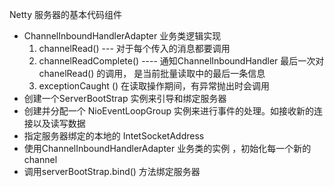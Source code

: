 Netty 服务器的基本代码组件

- ChannelInboundHandlerAdapter 业务类逻辑实现
  1. channelRead()  --- 对于每个传入的消息都要调用
  2. channelReadComplete() ---- 通知ChannelInboundHandler 最后一次对chanelRead() 的调用， 是当前批量读取中的最后一条信息
  3. exceptionCaught ()  在读取操作期间，有异常抛出时会调用
- 创建一个ServerBootStrap 实例来引导和绑定服务器
- 创建并分配一个 NioEventLoopGroup 实例来进行事件的处理。如接收新的连接以及读写数据
- 指定服务器绑定的本地的 IntetSocketAddress
- 使用ChannelInboundHandlerAdapter 业务类的实例 ，初始化每一个新的channel
- 调用serverBootStrap.bind() 方法绑定服务器

